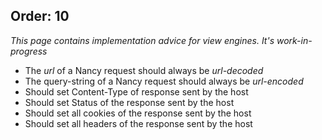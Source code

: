 Order: 10
---

_This page contains implementation advice for view engines. It's work-in-progress_

* The _url_ of a Nancy request should always be _url-decoded_
* The query-string of a Nancy request should always be _url-encoded_
* Should set Content-Type of response sent by the host
* Should set Status of the response sent by the host
* Should set all cookies of the response sent by the host
* Should set all headers of the response sent by the host